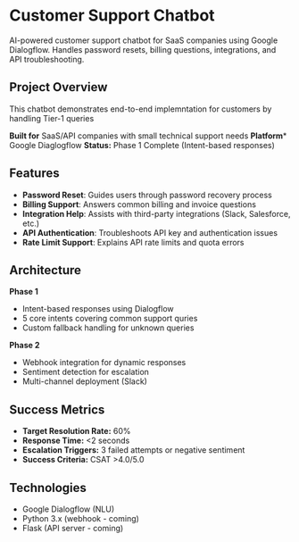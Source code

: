 # Customer Support Chatbot
AI-powered customer support chatbot for SaaS companies using Google Dialogflow. Handles password resets, billing questions, integrations, and API troubleshooting.

## Project Overview

This chatbot demonstrates end-to-end implemntation for customers by handling Tier-1 queries

**Built for** SaaS/API companies with small technical support needs
**Platform*** Google Diaglogflow
**Status:** Phase 1 Complete (Intent-based responses)

##  Features

- **Password Reset**: Guides users through password recovery process
- **Billing Support**: Answers common billing and invoice questions
- **Integration Help**: Assists with third-party integrations (Slack, Salesforce, etc.)
- **API Authentication**: Troubleshoots API key and authentication issues
- **Rate Limit Support**: Explains API rate limits and quota errors

## Architecture

**Phase 1**

- Intent-based responses using Dialogflow
- 5 core intents covering common support quries
- Custom fallback handling for unknown queries

**Phase 2**
- Webhook integration for dynamic responses
- Sentiment detection for escalation
- Multi-channel deployment (Slack)


## Success Metrics

- **Target Resolution Rate:** 60%
- **Response Time:** <2 seconds
- **Escalation Triggers:** 3 failed attempts or negative sentiment
- **Success Criteria:** CSAT >4.0/5.0


## Technologies

- Google Dialogflow (NLU)
- Python 3.x (webhook - coming)
- Flask (API server - coming)